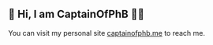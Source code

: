 ## 👋 Hi, I am CaptainOfPhB 👨‍💻

You can visit my personal site [captainofphb.me](https://captainofphb.me) to reach me.
